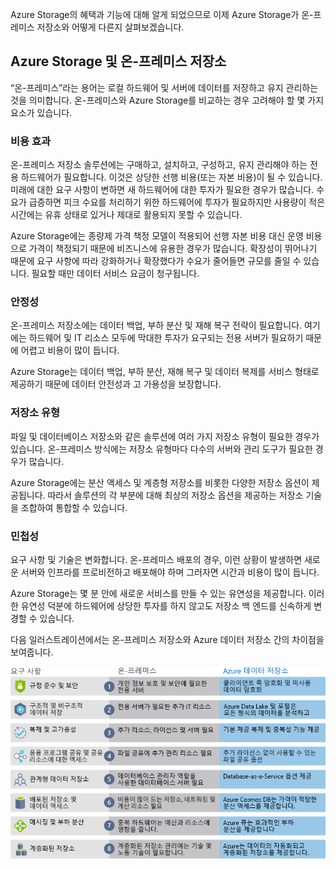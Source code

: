 Azure Storage의 혜택과 기능에 대해 알게 되었으므로 이제 Azure Storage가 온-프레미스 저장소와 어떻게 다른지 살펴보겠습니다.

## <a name="azure-storage-versus-on-premises-storage"></a>Azure Storage 및 온-프레미스 저장소

“온-프레미스”라는 용어는 로컬 하드웨어 및 서버에 데이터를 저장하고 유지 관리하는 것을 의미합니다. 온-프레미스와 Azure Storage를 비교하는 경우 고려해야 할 몇 가지 요소가 있습니다.

### <a name="cost-effectiveness"></a>비용 효과
온-프레미스 저장소 솔루션에는 구매하고, 설치하고, 구성하고, 유지 관리해야 하는 전용 하드웨어가 필요합니다. 이것은 상당한 선행 비용(또는 자본 비용)이 될 수 있습니다. 미래에 대한 요구 사항이 변하면 새 하드웨어에 대한 투자가 필요한 경우가 많습니다. 수요가 급증하면 피크 수요를 처리하기 위한 하드웨어에 투자가 필요하지만 사용량이 적은 시간에는 유휴 상태로 있거나 제대로 활용되지 못할 수 있습니다.

Azure Storage에는 종량제 가격 책정 모델이 적용되어 선행 자본 비용 대신 운영 비용으로 가격이 책정되기 때문에 비즈니스에 유용한 경우가 많습니다. 확장성이 뛰어나기 때문에 요구 사항에 따라 강화하거나 확장했다가 수요가 줄어들면 규모를 줄일 수 있습니다. 필요할 때만 데이터 서비스 요금이 청구됩니다.

### <a name="reliability"></a>안정성 
온-프레미스 저장소에는 데이터 백업, 부하 분산 및 재해 복구 전략이 필요합니다. 여기에는 하드웨어 및 IT 리소스 모두에 막대한 투자가 요구되는 전용 서버가 필요하기 때문에 어렵고 비용이 많이 듭니다.

Azure Storage는 데이터 백업, 부하 분산, 재해 복구 및 데이터 복제를 서비스 형태로 제공하기 때문에 데이터 안전성과 고 가용성을 보장합니다.

### <a name="storage-types"></a>저장소 유형
파일 및 데이터베이스 저장소와 같은 솔루션에 여러 가지 저장소 유형이 필요한 경우가 있습니다. 온-프레미스 방식에는 저장소 유형마다 다수의 서버와 관리 도구가 필요한 경우가 많습니다.

Azure Storage에는 분산 액세스 및 계층형 저장소를 비롯한 다양한 저장소 옵션이 제공됩니다. 따라서 솔루션의 각 부분에 대해 최상의 저장소 옵션을 제공하는 저장소 기술을 조합하여 통합할 수 있습니다.

### <a name="agility"></a>민첩성
요구 사항 및 기술은 변화합니다. 온-프레미스 배포의 경우, 이런 상황이 발생하면 새로운 서버와 인프라를 프로비전하고 배포해야 하며 그러자면 시간과 비용이 많이 듭니다.

Azure Storage는 몇 분 안에 새로운 서비스를 만들 수 있는 유연성을 제공합니다. 이러한 유연성 덕분에 하드웨어에 상당한 투자를 하지 않고도 저장소 백 엔드를 신속하게 변경할 수 있습니다.

다음 일러스트레이션에서는 온-프레미스 저장소와 Azure 데이터 저장소 간의 차이점을 보여줍니다.

![몇 가지 일반적인 비즈니스 요구 사항에 대한 온-프레미스 저장소와 Azure 데이터 저장소 간의 비교를 보여주는 일러스트레이션입니다.](../media/4-Comparison.png)
